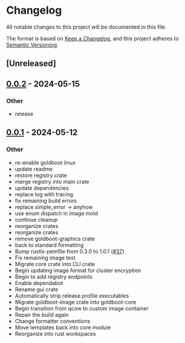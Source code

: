 # Changelog
All notable changes to this project will be documented in this file.

The format is based on [Keep a Changelog](https://keepachangelog.com/en/1.0.0/),
and this project adheres to [Semantic Versioning](https://semver.org/spec/v2.0.0.html).

## [Unreleased]

## [0.0.2](https://github.com/fossable/goldboot/compare/goldboot-registry-v0.0.1...goldboot-registry-v0.0.2) - 2024-05-15

### Other
- release

## [0.0.1](https://github.com/fossable/goldboot/releases/tag/goldboot-registry-v0.0.1) - 2024-05-12

### Other
- re-enable goldboot linux
- update readme
- restore registry crate
- merge registry into main crate
- update dependencies
- replace log with tracing
- fix remaining build errors
- replace simple_error -> anyhow
- use enum dispatch in image mold
- continue cleanup
- reorganize crates
- reorganize crates
- remove goldboot-graphics crate
- back to standard formatting
- Bump rustls-pemfile from 0.3.0 to 1.0.1 ([#37](https://github.com/fossable/goldboot/pull/37))
- Fix remaining image test
- Migrate core crate into CLI crate
- Begin updating image format for cluster encryption
- Begin to add registry endpoints
- Enable dependabot
- Rename gui crate
- Automatically strip release profile executables
- Migrate goldboot-image crate into goldboot-core
- Begin transition from qcow to custom image container
- Repair the build again
- Change formatter conventions
- Move templates back into core module
- Reorganize into rust workspaces
